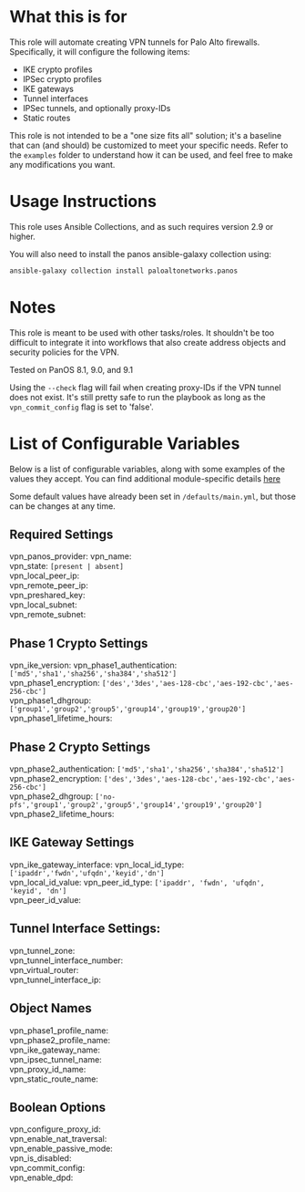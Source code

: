 # What this is for
This role will automate creating VPN tunnels for Palo Alto firewalls. Specifically, it will configure the following items:
- IKE crypto profiles
- IPSec crypto profiles
- IKE gateways
- Tunnel interfaces
- IPSec tunnels, and optionally proxy-IDs
- Static routes

This role is not intended to be a "one size fits all" solution; it's a baseline that can (and should) be customized to meet your specific needs. Refer to the `examples` folder to understand how it can be used, and feel free to make any modifications you want. 


# Usage Instructions
This role uses Ansible Collections, and as such requires version 2.9 or higher. 

You will also need to install the panos ansible-galaxy collection using: 

```bash
ansible-galaxy collection install paloaltonetworks.panos
```

# Notes
 This role is meant to be used with other tasks/roles. It shouldn't be too difficult to integrate it into workflows that also create address objects and security policies for the VPN. 

 Tested on PanOS 8.1, 9.0, and 9.1

Using the `--check` flag will fail when creating proxy-IDs if the VPN tunnel does not exist. It's still pretty safe to run the playbook as long as the `vpn_commit_config` flag is set to 'false'. 
 
# List of Configurable Variables
Below is a list of configurable variables, along with some examples of the values they accept. 
You can find additional module-specific details [here](https://ansible-pan.readthedocs.io/en/latest/modules/index.html)


Some default values have already been set in `/defaults/main.yml`, but those can be changes at any time.

## Required Settings  
vpn_panos_provider:
vpn_name:  
vpn_state: `[present | absent]`  
vpn_local_peer_ip:  
vpn_remote_peer_ip:  
vpn_preshared_key:  
vpn_local_subnet:  
vpn_remote_subnet:  

## Phase 1 Crypto Settings
vpn_ike_version: 
vpn_phase1_authentication: `['md5','sha1','sha256','sha384','sha512']`  
vpn_phase1_encryption: `['des','3des','aes-128-cbc','aes-192-cbc','aes-256-cbc']`  
vpn_phase1_dhgroup:  `['group1','group2','group5','group14','group19','group20']`  
vpn_phase1_lifetime_hours:

## Phase 2 Crypto Settings
vpn_phase2_authentication: `['md5','sha1','sha256','sha384','sha512']`  
vpn_phase2_encryption: `['des','3des','aes-128-cbc','aes-192-cbc','aes-256-cbc']`  
vpn_phase2_dhgroup: `['no-pfs','group1','group2','group5','group14','group19','group20']`  
vpn_phase2_lifetime_hours: 

## IKE Gateway Settings
vpn_ike_gateway_interface:
vpn_local_id_type: `['ipaddr','fwdn','ufqdn','keyid','dn']`  
vpn_local_id_value:
vpn_peer_id_type: `['ipaddr', 'fwdn', 'ufqdn', 'keyid', 'dn']`  
vpn_peer_id_value: 

## Tunnel Interface Settings:
vpn_tunnel_zone:  
vpn_tunnel_interface_number:  
vpn_virtual_router:  
vpn_tunnel_interface_ip:  

## Object Names
vpn_phase1_profile_name:  
vpn_phase2_profile_name:  
vpn_ike_gateway_name:  
vpn_ipsec_tunnel_name:  
vpn_proxy_id_name:  
vpn_static_route_name:  

## Boolean Options
vpn_configure_proxy_id:  
vpn_enable_nat_traversal:   
vpn_enable_passive_mode:  
vpn_is_disabled:  
vpn_commit_config:   
vpn_enable_dpd:  
